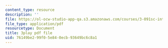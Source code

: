 ```yaml
---
content_type: resource
description: ''
file: https://ol-ocw-studio-app-qa.s3.amazonaws.com/courses/3-091sc-introduction-to-solid-state-chemistry-fall-2010/76149be299f05e840ecb93649bc6c8a1_zOOQALT2uu8.pdf
file_type: application/pdf
resourcetype: Document
title: 3play pdf file
uid: 76149be2-99f0-5e84-0ecb-93649bc6c8a1
---
```


